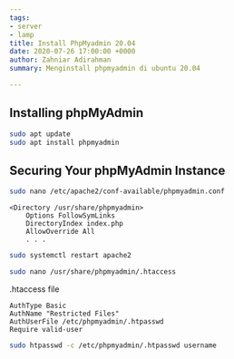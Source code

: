 ```yaml
---
tags:
- server
- lamp
title: Install PhpMyadmin 20.04
date: 2020-07-26 17:00:00 +0000
author: Zahniar Adirahman
summary: Menginstall phpmyadmin di ubuntu 20.04

---
```

## Installing phpMyAdmin

```bash
sudo apt update
sudo apt install phpmyadmin
```

## Securing Your phpMyAdmin Instance

```bash
sudo nano /etc/apache2/conf-available/phpmyadmin.conf
```

```apacheconf
<Directory /usr/share/phpmyadmin>
    Options FollowSymLinks
    DirectoryIndex index.php
    AllowOverride All
    . . .
```

```bash
sudo systemctl restart apache2
```


```bash
sudo nano /usr/share/phpmyadmin/.htaccess
```

.htaccess file

```plaintext
AuthType Basic
AuthName "Restricted Files"
AuthUserFile /etc/phpmyadmin/.htpasswd
Require valid-user
```

```bash
sudo htpasswd -c /etc/phpmyadmin/.htpasswd username
```
